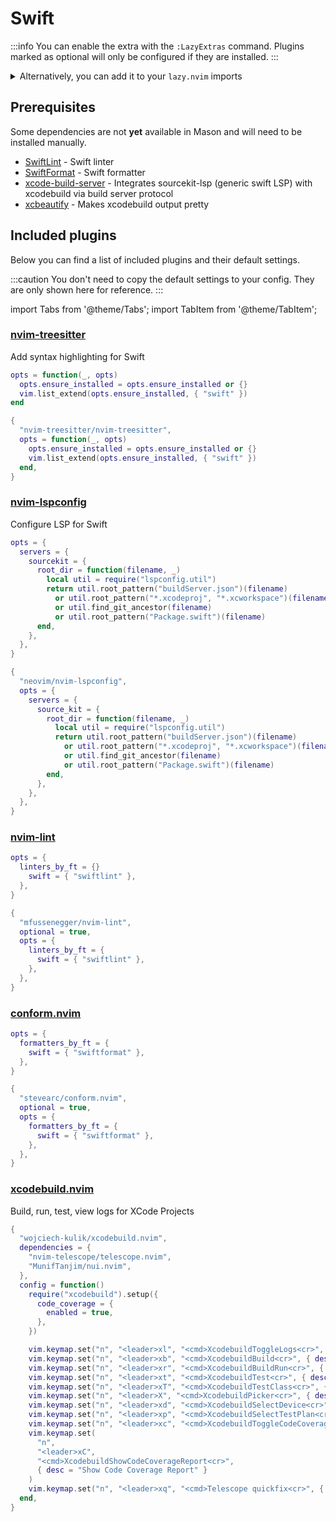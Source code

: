 # Swift

<!-- plugins:start -->

:::info
You can enable the extra with the `:LazyExtras` command.
Plugins marked as optional will only be configured if they are installed.
:::

<details>
<summary>Alternatively, you can add it to your <code>lazy.nvim</code> imports</summary>

```lua title="lua/config/lazy.lua" {4}
require("lazy").setup({
  spec = {
    { "LazyVim/LazyVim", import = "lazyvim.plugins" },
    { import = "lazyvim.plugins.extras.lang.swift" },
    { import = "plugins" },
  },
})
```

</details>

## Prerequisites

Some dependencies are not **yet** available in Mason and will need to be installed manually.

- [SwiftLint](https://github.com/realm/SwiftLint) - Swift linter
- [SwiftFormat](https://github.com/nicklockwood/SwiftFormat) - Swift formatter
- [xcode-build-server](https://github.com/SolaWing/xcode-build-server) - Integrates sourcekit-lsp (generic swift LSP) with xcodebuild via build server protocol
- [xcbeautify](https://github.com/cpisciotta/xcbeautify) - Makes xcodebuild output pretty

## Included plugins

Below you can find a list of included plugins and their default settings.

:::caution
You don't need to copy the default settings to your config.
They are only shown here for reference.
:::

import Tabs from '@theme/Tabs';
import TabItem from '@theme/TabItem';

### [nvim-treesitter](https://github.com/nvim-treesitter/nvim-treesitter)

Add syntax highlighting for Swift

<Tabs>

<TabItem value="opts" label="Options">

```lua
opts = function(_, opts)
  opts.ensure_installed = opts.ensure_installed or {}
  vim.list_extend(opts.ensure_installed, { "swift" })
end
```

</TabItem>

<TabItem value="code" label="Full Spec">

```lua
{
  "nvim-treesitter/nvim-treesitter",
  opts = function(_, opts)
    opts.ensure_installed = opts.ensure_installed or {}
    vim.list_extend(opts.ensure_installed, { "swift" })
  end,
}
```

</TabItem>

</Tabs>

### [nvim-lspconfig](https://github.com/neovim/nvim-lspconfig)

Configure LSP for Swift

<Tabs>

<TabItem value="opts" label="Options">

```lua
opts = {
  servers = {
    sourcekit = {
      root_dir = function(filename, _)
        local util = require("lspconfig.util")
        return util.root_pattern("buildServer.json")(filename)
          or util.root_pattern("*.xcodeproj", "*.xcworkspace")(filename)
          or util.find_git_ancestor(filename)
          or util.root_pattern("Package.swift")(filename)
      end,
    },
  },
}
```

</TabItem>

<TabItem value="code" label="Full Spec">

```lua
{
  "neovim/nvim-lspconfig",
  opts = {
    servers = {
      source_kit = {
        root_dir = function(filename, _)
          local util = require("lspconfig.util")
          return util.root_pattern("buildServer.json")(filename)
            or util.root_pattern("*.xcodeproj", "*.xcworkspace")(filename)
            or util.find_git_ancestor(filename)
            or util.root_pattern("Package.swift")(filename)
        end,
      },
    },
  },
}
```

</TabItem>

</Tabs>

### [nvim-lint](https://github.com/mfussenegger/nvim-lint)

<Tabs>

<TabItem value="opts" label="Options">

```lua
opts = {
  linters_by_ft = {}
    swift = { "swiftlint" },
  },
}
```

</TabItem>

<TabItem value="code" label="Full Spec">

```lua
{
  "mfussenegger/nvim-lint",
  optional = true,
  opts = {
    linters_by_ft = {
      swift = { "swiftlint" },
    },
  },
}
```

</TabItem>

</Tabs>

### [conform.nvim](https://github.com/stevearc/conform.nvim)

<Tabs>

<TabItem value="opts" label="Options">

```lua
opts = {
  formatters_by_ft = {
    swift = { "swiftformat" },
  },
}
```

</TabItem>

<TabItem value="code" label="Full Spec">

```lua
{
  "stevearc/conform.nvim",
  optional = true,
  opts = {
    formatters_by_ft = {
      swift = { "swiftformat" },
    },
  },
}
```

</TabItem>

</Tabs>

### [xcodebuild.nvim](https://github.com/wojciech-kulik/xcodebuild.nvim)

Build, run, test, view logs for XCode Projects

<Tabs>

<TabItem value="code" label="Full Spec">

```lua
{
  "wojciech-kulik/xcodebuild.nvim",
  dependencies = {
    "nvim-telescope/telescope.nvim",
    "MunifTanjim/nui.nvim",
  },
  config = function()
    require("xcodebuild").setup({
      code_coverage = {
        enabled = true,
      },
    })

    vim.keymap.set("n", "<leader>xl", "<cmd>XcodebuildToggleLogs<cr>", { desc = "Toggle Xcodebuild Logs" })
    vim.keymap.set("n", "<leader>xb", "<cmd>XcodebuildBuild<cr>", { desc = "Build Project" })
    vim.keymap.set("n", "<leader>xr", "<cmd>XcodebuildBuildRun<cr>", { desc = "Build & Run Project" })
    vim.keymap.set("n", "<leader>xt", "<cmd>XcodebuildTest<cr>", { desc = "Run Tests" })
    vim.keymap.set("n", "<leader>xT", "<cmd>XcodebuildTestClass<cr>", { desc = "Run This Test Class" })
    vim.keymap.set("n", "<leader>X", "<cmd>XcodebuildPicker<cr>", { desc = "Show All Xcodebuild Actions" })
    vim.keymap.set("n", "<leader>xd", "<cmd>XcodebuildSelectDevice<cr>", { desc = "Select Device" })
    vim.keymap.set("n", "<leader>xp", "<cmd>XcodebuildSelectTestPlan<cr>", { desc = "Select Test Plan" })
    vim.keymap.set("n", "<leader>xc", "<cmd>XcodebuildToggleCodeCoverage<cr>", { desc = "Toggle Code Coverage" })
    vim.keymap.set(
      "n",
      "<leader>xC",
      "<cmd>XcodebuildShowCodeCoverageReport<cr>",
      { desc = "Show Code Coverage Report" }
    )
    vim.keymap.set("n", "<leader>xq", "<cmd>Telescope quickfix<cr>", { desc = "Show QuickFix List" })
  end,
}
```

</TabItem>

</Tabs>

<!-- plugins:end -->
